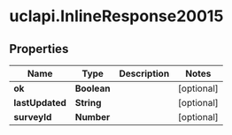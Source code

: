# uclapi.InlineResponse20015

## Properties

Name | Type | Description | Notes
------------ | ------------- | ------------- | -------------
**ok** | **Boolean** |  | [optional] 
**lastUpdated** | **String** |  | [optional] 
**surveyId** | **Number** |  | [optional] 


